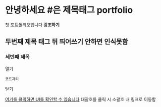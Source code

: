 # 안녕하세요 #은 제목태그 portfolio
첫 포트폴리오입니다 **강조하기**
## 두번째 제목 태그 뒤 띄어쓰기 안하면 인식못함
### 세번째 제목

열기
```
코드자리
```
닫기

[여기를 클릭하면 UI를 확인할 수 있습니다](https://kesportfolio.netlify.app)
대괄호를 클릭 시 소괄호 내 링크로 이동함
